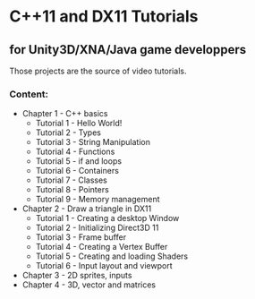 # C++11 and DX11 Tutorials
## for Unity3D/XNA/Java game developpers

Those projects are the source of video tutorials.

### Content:

* Chapter 1 - C++ basics
  * Tutorial 1 - Hello World!
  * Tutorial 2 - Types
  * Tutorial 3 - String Manipulation
  * Tutorial 4 - Functions
  * Tutorial 5 - if and loops
  * Tutorial 6 - Containers
  * Tutorial 7 - Classes
  * Tutorial 8 - Pointers
  * Tutorial 9 - Memory management
* Chapter 2 - Draw a triangle in DX11
  * Tutorial 1 - Creating a desktop Window
  * Tutorial 2 - Initializing Direct3D 11
  * Tutorial 3 - Frame buffer
  * Tutorial 4 - Creating a Vertex Buffer
  * Tutorial 5 - Creating and loading Shaders
  * Tutorial 6 - Input layout and viewport
* Chapter 3 - 2D sprites, inputs
* Chapter 4 - 3D, vector and matrices
